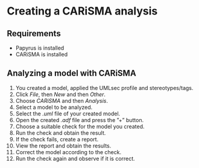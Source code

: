 # Creating a CARiSMA analysis

## Requirements
- Papyrus is installed
- CARiSMA is installed


## Analyzing a model with CARiSMA
1. You created a model, applied the UMLsec profile and stereotypes/tags.
2. Click *File*, then *New* and then *Other*.
3. Choose *CARiSMA* and then *Analysis*.
4. Select a model to be analyzed.
5. Select the *.uml* file of your created model.
6. Open the created *.adf* file and press the ”+” button.
7. Choose a suitable check for the model you created.
8. Run the check and obtain the result.
9. If the check fails, create a report.
10. View the report and obtain the results.
11. Correct the model according to the check.
12. Run the check again and observe if it is correct.




